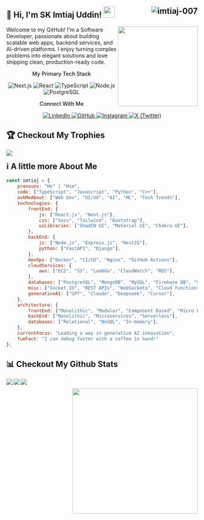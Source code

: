 <h2>👋 Hi, I'm SK Imtiaj Uddin! 
<img src="https://emojis.slackmojis.com/emojis/images/1531849430/4246/blob-sunglasses.gif?1531849430" width="30"/> 
<img src="https://komarev.com/ghpvc/?username=imtiaj-007&label=Profile%20views&color=0e75b6&style=for-the-badge&abbreviated=true&base=1112" alt="imtiaj-007" align="right" />
</h2>
<img align='right' src="https://media.giphy.com/media/M9gbBd9nbDrOTu1Mqx/giphy.gif" width="210">
<a href="https://trendshift.io/developers/2235" target="_blank"></a>

Welcome to my GitHub! I'm a Software Developer, passionate about building scalable web apps, backend services, and AI-driven platforms. I enjoy turning complex problems into elegant solutions and love shipping clean, production-ready code.

<div align="center">
  <p style="font-weight: 500">My Primary Tech Stack</p>
  <div>
    <img src="https://img.shields.io/badge/Next.js-000000?style=for-the-badge&logo=nextdotjs&logoColor=white" alt="Next.js" />
    <img src="https://img.shields.io/badge/React-61DAFB?style=for-the-badge&logo=react&logoColor=black" alt="React" />
    <img src="https://img.shields.io/badge/TypeScript-3178C6?style=for-the-badge&logo=typescript&logoColor=white" alt="TypeScript" />
    <img src="https://img.shields.io/badge/Node.js-339933?style=for-the-badge&logo=nodedotjs&logoColor=white" alt="Node.js" />
    <img src="https://img.shields.io/badge/PostgreSQL-4169E1?style=for-the-badge&logo=postgresql&logoColor=white" alt="PostgreSQL" />
  </div>

  <p style="font-weight: 500">Connect With Me</p>
  <div>
    <a href="https://www.linkedin.com/in/sk-imtiaj-uddin-b26432254" target="_blank">
      <img src="https://img.shields.io/badge/LinkedIn-0A66C2?style=for-the-badge&logo=linkedin&logoColor=white" alt="LinkedIn" />
    </a>
    <a href="https://github.com/imtiaj-007" target="_blank">
      <img src="https://img.shields.io/badge/GitHub-181717?style=for-the-badge&logo=github&logoColor=white" alt="GitHub" />
    </a>
    <a href="https://www.instagram.com/soul.survivor_27" target="_blank">
      <img src="https://img.shields.io/badge/Instagram-E4405F?style=for-the-badge&logo=instagram&logoColor=white" alt="Instagram" />
    </a>
    <a href="https://x.com/imtiaj_007" target="_blank">
      <img src="https://img.shields.io/badge/X (Twitter)-000000?style=for-the-badge&logo=x&logoColor=white" alt="X (Twitter)" />
    </a>
  </div>
</div>

## 🏆 Checkout My Trophies

<div align="center" style="margin-bottom: 10px;">
<picture>
  <source
    srcset="https://github-profile-trophy.vercel.app/?username=imtiaj-007&theme=tokyonight&no-frame=true"
    media="(prefers-color-scheme: dark)"
  />
  <source
    srcset="https://github-profile-trophy.vercel.app/?username=imtiaj-007&no-frame=true"
    media="(prefers-color-scheme: light), (prefers-color-scheme: no-preference)"
  />
  <img align="left" src="https://github-profile-trophy.vercel.app/?username=imtiaj-007&no-frame=true" />
</picture>
</div>

```bash
```

## ℹ️ A little more About Me

```js
const imtiaj = {
    pronouns: "He" | "Him",
    code: ["TypeScript", "Javascript", "Python", "C++"],
    askMeAbout: ["Web Dev", "UI/UX", "AI", "ML", "Tech Trends"],
    technologies: {
        frontEnd: {
            js: ["React.js", "Next.js"],
            css: ["Sass", "Tailwind", "Bootstrap"],
            uiLibraries: ["ShadCN UI", "Material UI", "Chakra UI"],
        },
        backEnd: {
            js: ["Node.js", "Express.js", "NestJS"],
            python: ["FastAPI", "Django"],
        },
        devOps: ["Docker", "CI/CD", "Nginx", "GitHub Actions"],
        cloudServices: {
            aws: ["EC2", "S3", "Lambda", "CloudWatch", "RDS"],
        },
        databases: ["PostgreSQL", "MongoDB", "MySQL", "Firebase DB", "Supabase DB", "Redis"],
        misc: ["Socket.IO", "REST APIs", "WebSockets", "Cloud Functions"],
        generativeAI: ["GPT", "Claude", "Deepseek", "Cursor"],
    },
    architecture: {
        frontEnd: ["Monolithic", "Modular", "Component Based", "Micro Frontend"],
        backEnd: ["Monolithic", "Microservices", "Serverless"],
        databases: ["Relational", "NoSQL", "In-memory"],
    },
    currentFocus: "Leading a way in generative AI innovation",
    funFact: "I can debug faster with a coffee in hand!"
};
```

## 📊 Checkout My Github Stats

<img src="https://media1.giphy.com/media/v1.Y2lkPTc5MGI3NjExamJ0NmR2dWlpYnZzd2xxdXZkOHJ0cnNzazdrZTdvcHRnZmhzdnF2cSZlcD12MV9pbnRlcm5hbF9naWZfYnlfaWQmY3Q9Zw/3Kd5t6OCS4AG9MxA0e/giphy.gif" width="330" align="right" style="margin-top: 25px" >

<picture>
  <source
    srcset="https://github-readme-stats.vercel.app/api?username=imtiaj-007&show_icons=true&theme=tokyonight&card_width=440&card-height=280&hide_border=true"
    media="(prefers-color-scheme: dark)"
  />
  <source
    srcset="https://github-readme-stats.vercel.app/api?username=imtiaj-007&show=prs_merged,prs_merged_percentage&show_icons=true&card_width=440&card-height=280&hide_border=true"
    media="(prefers-color-scheme: light), (prefers-color-scheme: no-preference)"
  />
  <img align="left" src="https://github-readme-stats.vercel.app/api?username=imtiaj-007&show=prs_merged,prs_merged_percentage&show_icons=true&card_width=440&card-height=280&hide_border=true" />
</picture>

<picture>
  <source
    srcset="https://streak-stats.demolab.com?user=imtiaj-007&theme=tokyonight&card_width=440&card-height=280&hide_border=true"
    media="(prefers-color-scheme: dark)"
  />
  <source
    srcset="https://streak-stats.demolab.com?user=imtiaj-007&card_width=440&card-height=280&hide_border=true"
    media="(prefers-color-scheme: light), (prefers-color-scheme: no-preference)"
  />
  <img align="left" src="https://streak-stats.demolab.com?user=imtiaj-007&card_width=440&card-height=280&hide_border=true" />
</picture>

<picture>
  <source
    srcset="https://github-readme-stats.vercel.app/api/top-langs/?username=imtiaj-007&show_icons=true&text_bold=true&langs_count=6&layout=compact&theme=tokyonight&card_width=440&card-height=280&hide_border=true"
    media="(prefers-color-scheme: dark)"
  />
  <source
    srcset="https://github-readme-stats.vercel.app/api/top-langs/?username=imtiaj-007&show_icons=true&text_bold=true&langs_count=6&layout=compact&card_width=440&card-height=280&hide_border=true"
    media="(prefers-color-scheme: light), (prefers-color-scheme: no-preference)"
  />
  <img align="left" src="https://github-readme-stats.vercel.app/api/top-langs/?username=imtiaj-007&show_icons=true&text_bold=true&langs_count=6&layout=compact&card_width=440&card-height=280&hide_border=true" />
</picture>



